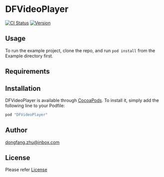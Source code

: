 # DFVideoPlayer

[![CI Status](http://img.shields.io/travis/zhudf/DFVideoPlayer.svg?style=flat)](https://travis-ci.org/zhudongfang/DFVideoPlayer)
[![Version](https://img.shields.io/cocoapods/v/DFVideoPlayer.svg?style=flat)](http://cocoapods.org/pods/DFVideoPlayer)

## Usage

To run the example project, clone the repo, and run `pod install` from the Example directory first.

## Requirements

## Installation

DFVideoPlayer is available through [CocoaPods](http://cocoapods.org). To install
it, simply add the following line to your Podfile:

```ruby
pod "DFVideoPlayer"
```

## Author

dongfang.zhu@inbox.com

## License

Please refer [License](http://www.vitamio.org/en/License/)

